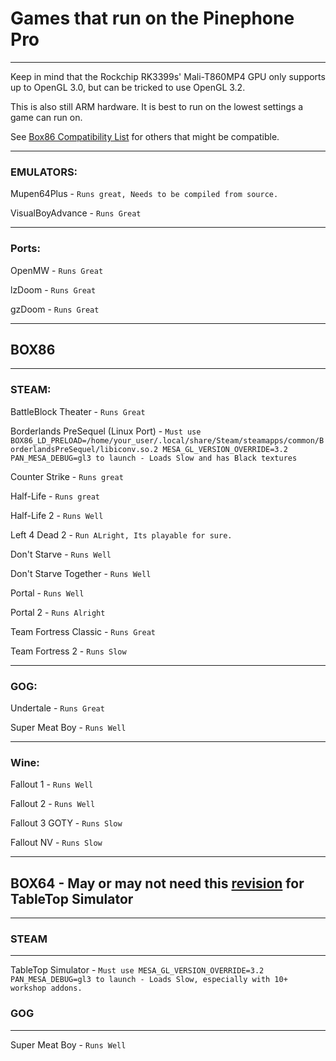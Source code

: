 # Games that run on the Pinephone Pro

--------

Keep in mind that the Rockchip RK3399s' Mali-T860MP4 GPU only supports up to OpenGL 3.0, but can be tricked to use OpenGL 3.2.

This is also still ARM hardware. It is best to run on the lowest settings a game can run on.

See [Box86 Compatibility List](https://box86.org/app/) for others that might be compatible.

--------

### EMULATORS:

Mupen64Plus - ```Runs great, Needs to be compiled from source.```

VisualBoyAdvance - ```Runs Great```

---

### Ports:

OpenMW - ```Runs Great```

lzDoom - ```Runs Great```

gzDoom - ```Runs Great```

--------

## BOX86 

--------

### STEAM:

BattleBlock Theater - ```Runs Great```

Borderlands PreSequel (Linux Port) - ```Must use BOX86_LD_PRELOAD=/home/your_user/.local/share/Steam/steamapps/common/BorderlandsPreSequel/libiconv.so.2 MESA_GL_VERSION_OVERRIDE=3.2 PAN_MESA_DEBUG=gl3 to launch - Loads Slow and has Black textures```

Counter Strike - ```Runs great```

Half-Life - ```Runs great```

Half-Life 2 - ```Runs Well```

Left 4 Dead 2 - ```Run ALright, Its playable for sure.```

Don't Starve - ```Runs Well```

Don't Starve Together - ```Runs Well```

Portal - ```Runs Well```

Portal 2 - ```Runs Alright```

Team Fortress Classic - ```Runs Great```

Team Fortress 2 - ```Runs Slow```

----

### GOG:

Undertale - ```Runs Great```

Super Meat Boy - ```Runs Well```

----

### Wine:

Fallout 1 - ```Runs Well``` 

Fallout 2 - ```Runs Well```

Fallout 3 GOTY - ```Runs Slow```

Fallout NV - ```Runs Slow```

------

## BOX64 - May or may not need this [revision](https://github.com/ptitSeb/box64/archive/fbb534917a028aaae2dd6b79900425dbe5617112.zip) for TableTop Simulator

------

### STEAM

---

TableTop Simulator - ```Must use MESA_GL_VERSION_OVERRIDE=3.2 PAN_MESA_DEBUG=gl3 to launch - Loads Slow, especially with 10+ workshop addons.```
 

### GOG

----

Super Meat Boy - ```Runs Well```



